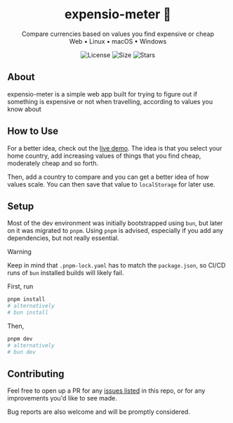 <div align="center">
<h1> expensio-meter 💸 </h1>

Compare currencies based on values you find expensive or cheap  <br />
Web • Linux • macOS • Windows <br />

![License](https://img.shields.io/github/license/nidnogg/expensio-meter?style=for-the-badge)
![Size](https://img.shields.io/github/repo-size/nidnogg/expensio-meter?color=orange&logo=rust&style=for-the-badge)
![Stars](https://img.shields.io/github/stars/nidnogg/expensio-meter?color=red&style=for-the-badge)
</div>

## About
expensio-meter is a simple web app built for trying to figure out if something is expensive or not when travelling, according to values you know about

## How to Use
For a better idea, check out the [live demo](https://nidnogg.github.io/expensio-meter/). The idea is that you select your home country, add increasing values of things that you find cheap, moderately cheap and so forth.

Then, add a country to compare and you can get a better idea of how values scale. You can then save that value to `localStorage` for later use.


## Setup
Most of the dev environment was initially bootstrapped using `bun`, but later on it was migrated to `pnpm`. 
Using `pnpm` is advised, especially if you add any dependencies, but not really essential.

> [!WARNING]  
> Keep in mind that `.pnpm-lock.yaml` has to match the `package.json`, so CI/CD runs of `bun` installed builds will likely fail.

First, run 
```bash
pnpm install
# alternatively 
# bun install
```

Then, 
```bash
pnpm dev
# alternatively 
# bun dev
```

## Contributing
Feel free to open up a PR for any [issues listed](https://github.com/nidnogg/expensio-meter/issues) in this repo, or for any improvements you'd like to see made.

Bug reports are also welcome and will be promptly considered.


